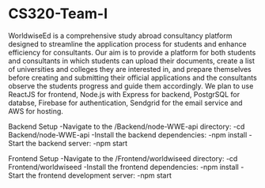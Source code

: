 # CS320-Team-I
WorldwiseEd is a comprehensive study abroad consultancy platform designed to streamline the application process for students and enhance efficiency for consultants. Our aim is to provide a platform for both students and consultants in which students can upload their documents, create a list of universities and colleges they are interested in, and prepare themselves before creating and submitting their official applications and the consultants observe the students progress and guide them accordingly.
We plan to use ReactJS for frontend, Node.js with Express for backend, PostgrSQL for databse, Firebase for authentication, Sendgrid for the email service and AWS for hosting.

Backend Setup
-Navigate to the /Backend/node-WWE-api directory:
-cd Backend/node-WWE-api
-Install the backend dependencies:
-npm install
-Start the backend server:
-npm start

Frontend Setup
-Navigate to the /Frontend/worldwiseed directory:
-cd Frontend/worldwiseed
-Install the frontend dependencies:
-npm install
-Start the frontend development server:
-npm start
